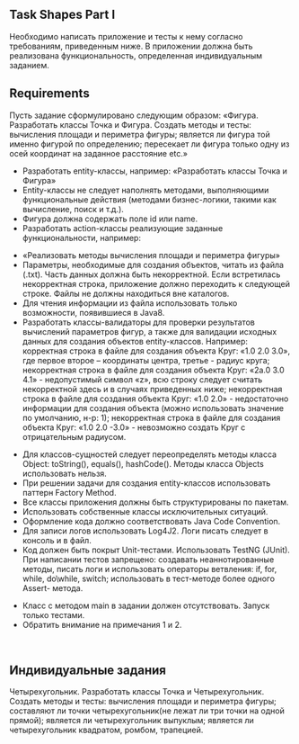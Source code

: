 ## Task Shapes Part I

Необходимо написать приложение и тесты к нему согласно требованиям, приведенным ниже. В приложении должна быть реализована функциональность, определенная индивидуальным заданием.

## Requirements
Пусть задание сформулировано следующим образом: «Фигура. Разработать классы Точка и Фигура. Создать методы и тесты: вычисления площади и периметра фигуры; является ли фигура той именно фигурой по определению; пересекает ли фигура только одну из осей координат на заданное расстояние etc.»
-	Разработать entity-классы, например: «Разработать классы Точка и Фигура»
-	Entity-классы не следует наполнять методами, выполняющими функциональные действия (методами бизнес-логики, такими как вычисление, поиск и т.д.).
-	Фигура должна содержать поле id или name.
-	Разработать	action-классы	реализующие	заданные	функциональности,	например:
* «Реализовать методы вычисления площади и периметра фигуры»
*	Параметры, необходимые для создания объектов, читать из файла (.txt). Часть данных должна быть некорректной. Если встретилась некорректная строка, приложение должно переходить к следующей строке. Файлы не должны находиться вне каталогов.
*	Для чтения информации из файла использовать только возможности, появившиеся в Java8.
*	Разработать классы-валидаторы для проверки результатов вычислений параметров фигур, а также для валидации исходных данных для создания объектов entity-классов. Например: корректная строка в файле для создания объекта Круг: «1.0 2.0 3.0», где первое второе – координаты центра, третье - радиус круга;
некорректная строка в файле для создания объекта Круг: «2a.0 3.0 4.1» - недопустимый символ «z», всю строку следует считать некорректной здесь и в случаях приведенных ниже; некорректная строка в файле для создания объекта Круг: «1.0 2.0» - недостаточно информации для создания объекта (можно использовать значение по умолчанию, н-р: 1); некорректная строка в файле для создания объекта Круг: «1.0 2.0 -3.0» - невозможно создать Круг с отрицательным радиусом.
-	Для классов-сущностей следует переопределять методы класса Object: toString(), equals(), hashCode(). Методы класса Objects использовать нельзя.
-	При решении задачи для создания entity-классов использовать паттерн Factory Method.
-	Все классы приложения должны быть структурированы по пакетам.
-	Использовать собственные классы исключительных ситуаций.
-	Оформление кода должно соответствовать Java Code Convention.
-	Для записи логов использовать Log4J2. Логи писать следует в консоль и в файл.
-	Код должен быть покрыт Unit-тестами. Использовать TestNG (JUnit). При написании тестов запрещено: создавать неаннотированные методы, писать логи и использовать операторы ветвления: if, for, while, do\while, switch; использовать в тест-методе более одного Assert-
метода.
*	Класс с методом main в задании должен отсутствовать. Запуск только тестами.
*	Обратить внимание на примечания 1 и 2.

 
## Индивидуальные задания
Четырехугольник. Разработать классы Точка и Четырехугольник. Создать методы и тесты: вычисления площади и периметра фигуры; составляют ли точки четырехугольник(не лежат ли три точки на одной прямой); является ли четырехугольник выпуклым; является ли четырехугольник квадратом, ромбом, трапецией.

